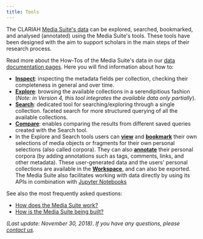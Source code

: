 ```yaml
---
title: Tools
---
```


The CLARIAH [Media Suite's data](http://mediasuite.clariah.nl/documentation/data) can be explored, searched, bookmarked, and analysed (annotated) using the Media Suite's tools. These tools have been designed with the aim to support scholars in the main steps of their research process. 

Read more about the How-Tos of the Media Suite's data in our [data documentation pages](<http://mediasuite.clariah.nl/documentation/howtos/data>). Here you will find information about how to:

- **[Inspect](<http://mediasuite.clariah.nl/documentation/howtos/collection-inspector>)**: inspecting the metadata fields per collection, checking their completeness in general and over time.
- **[Explore](<http://mediasuite.clariah.nl/documentation/howtos/exploratory-search>)**: browsing the available collections in a serendipitious fashion (*Note: in Version 4, this tool integrates the available data only partially*).
- **[Search](<http://mediasuite.clariah.nl/documentation/howtos/single-search>)**: dedicated tool for searching/exploring through a single collection.  faceted search for more structured querying of all the available collections. 
- **[Compare](<http://mediasuite.clariah.nl/documentation/howtos/query-comparison>)**: enables comparing the results from different saved queries created with the Search tool.
- In the Explore and Search tools users can [**view**](<http://mediasuite.clariah.nl/documentation/howtos/resource-viewer>) and **[bookmark](<http://mediasuite.clariah.nl/documentation/howtos/bookmark>)** their own selections of media objects or fragments for their own personal selections (also called corpora). They can also **[annotate](<http://mediasuite.clariah.nl/documentation/howtos/annotate>)** their personal corpora (by adding annotations such as tags, comments, links, and other metadata). These user-generated data and the users' personal collections are available in the **[Workspace](<http://mediasuite.clariah.nl/documentation/howtos/user-projects>)**, and can also be exported. The Media Suite also facilitates working with data directly by using its APIs in combination with [Jupyter Notebooks](<http://mediasuite.clariah.nl/documentation/howtos/jupyter-notebooks>)

See also the most frequently asked questions:

- [How does the Media Suite work?](http://mediasuite.clariah.nl/documentation/faq/how-it-works) 
- [How is the Media Suite being built?](http://mediasuite.clariah.nl/documentation/faq/how-is-built)

*(Last update: November 30, 2018)*. *If you have any questions, please [contact us]( https://mediasuite.clariah.nl/contact ).*